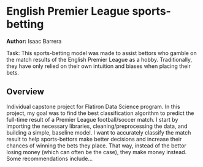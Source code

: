 # English Premier League sports-betting
<b>Author:</b> Isaac Barrera

Task: This sports-betting model was made to assist bettors who gamble on the match results of the English Premier League as a hobby. Traditionally, they have only relied on their own intuition and biases when placing their bets.

## Overview
Individual capstone project for Flatiron Data Science program. In this project, my goal was to find the best classification algorithm to predict the full-time result of a Premier League football/soccer match. I start by importing the necessary libraries, cleaning/preprocessing the data, and building a simple, baseline model. I want to accurately classify the match result to help sports-bettors make better decisions and increase their chances of winning the bets they place. That way, instead of the bettor losing money (which can often be the case), they make money instead. Some recommendations include...